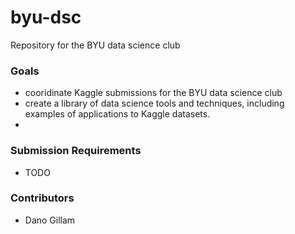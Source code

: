 # byu-dsc
Repository for the BYU data science club

### Goals
* cooridinate Kaggle submissions for the BYU data science club
* create a library of data science tools and techniques, including examples of applications to Kaggle datasets.
* 

### Submission Requirements
* TODO

### Contributors
* Dano Gillam
